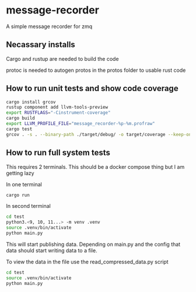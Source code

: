 # message-recorder
A simple message recorder for zmq

## Necassary installs
Cargo and rustup are needed to build the code

protoc is needed to autogen protos in the protos folder to usable rust code

## How to run unit tests and show code coverage

``` bash
cargo install grcov
rustup component add llvm-tools-preview
export RUSTFLAGS="-Cinstrument-coverage"
cargo build
export LLVM_PROFILE_FILE="message_recorder-%p-%m.profraw"
cargo test
grcov . -s . --binary-path ./target/debug/ -o target/coverage --keep-only 'src/*' --output-types html,cobertura
```

## How to run full system tests

This requires 2 terminals. This should be a docker compose thing but I am getting lazy

In one terminal
```bash
cargo run
```

In second terminal
```bash
cd test
python3.<9, 10, 11...> -m venv .venv
source .venv/bin/activate
python main.py
```

This will start publishing data. Depending on main.py and the config that data should start writing data to a file.

To view the data in the file use the read_compressed_data.py script
```bash
cd test
source .venv/bin/activate
python main.py
```
